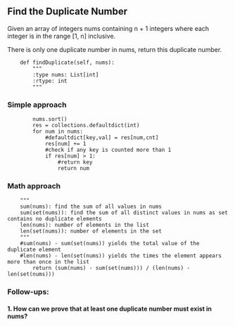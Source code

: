 ## Find the Duplicate Number

Given an array of integers nums containing n + 1 integers where each integer is in the range [1, n] inclusive.

There is only one duplicate number in nums, return this duplicate number.

```{PYTHON}
    def findDuplicate(self, nums):
        """
        :type nums: List[int]
        :rtype: int
        """
```

### Simple approach

```{PYTHON}
        nums.sort()
        res = collections.defaultdict(int)
        for num in nums:
            #defaultdict[key,val] = res[num,cnt]
            res[num] += 1
            #check if any key is counted more than 1
            if res[num] > 1:
                #return key
                return num
```

### Math approach

```{PYTHON}
    """
    sum(nums): find the sum of all values in nums
    sum(set(nums)): find the sum of all distinct values in nums as set contains no duplicate elements
    len(nums): number of elements in the list
    len(set(nums)): number of elements in the set
    """
    #sum(nums) - sum(set(nums)) yields the total value of the duplicate element
    #len(nums) - len(set(nums)) yields the times the element appears more than once in the list
		return (sum(nums) - sum(set(nums))) / (len(nums) - len(set(nums)))
```

### Follow-ups:

#### 1. How can we prove that at least one duplicate number must exist in nums? 


